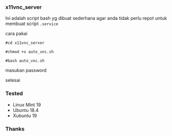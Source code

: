 ### x11vnc_server

Ini adalah script bash yg dibuat sederhana
agar anda tidak perlu repot untuk membuat script `.service`

cara pakai
```
#cd x11vnc_server
```
```
#chmod +x auto_vnc.sh
```
```
#bash auto_vnc.sh
```
masukan password 

selesai

### Tested
* Linux Mint 19
* Ubuntu 18.4
* Xubuntu 19

### Thanks
